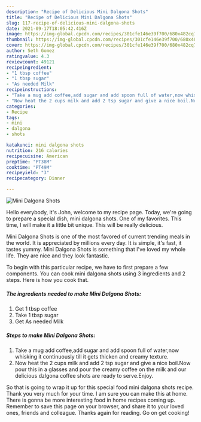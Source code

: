 ```yaml
---
description: "Recipe of Delicious Mini Dalgona Shots"
title: "Recipe of Delicious Mini Dalgona Shots"
slug: 117-recipe-of-delicious-mini-dalgona-shots
date: 2021-09-17T18:05:42.416Z
image: https://img-global.cpcdn.com/recipes/301cfe146e39f700/680x482cq70/mini-dalgona-shots-recipe-main-photo.jpg
thumbnail: https://img-global.cpcdn.com/recipes/301cfe146e39f700/680x482cq70/mini-dalgona-shots-recipe-main-photo.jpg
cover: https://img-global.cpcdn.com/recipes/301cfe146e39f700/680x482cq70/mini-dalgona-shots-recipe-main-photo.jpg
author: Seth Gomez
ratingvalue: 4.3
reviewcount: 49121
recipeingredient:
- "1 tbsp coffee"
- "1 tbsp sugar"
- "As needed Milk"
recipeinstructions:
- "Take a mug add coffee,add sugar and add spoon full of water,now whisking it continuously till it gets thicken and creamy texture."
- "Now heat the 2 cups milk and add 2 tsp sugar and give a nice boil.Now pour this in a glasses and pour the creamy coffee on the milk and our delicious dzlgona coffee shots are ready to serve.Enjoy."
categories:
- Recipe
tags:
- mini
- dalgona
- shots

katakunci: mini dalgona shots 
nutrition: 216 calories
recipecuisine: American
preptime: "PT38M"
cooktime: "PT49M"
recipeyield: "3"
recipecategory: Dinner

---
```



![Mini Dalgona Shots](https://img-global.cpcdn.com/recipes/301cfe146e39f700/680x482cq70/mini-dalgona-shots-recipe-main-photo.jpg)

Hello everybody, it's John, welcome to my recipe page. Today, we're going to prepare a special dish, mini dalgona shots. One of my favorites. This time, I will make it a little bit unique. This will be really delicious.

Mini Dalgona Shots is one of the most favored of current trending meals in the world. It is appreciated by millions every day. It is simple, it's fast, it tastes yummy. Mini Dalgona Shots is something that I've loved my whole life. They are nice and they look fantastic.




To begin with this particular recipe, we have to first prepare a few components. You can cook mini dalgona shots using 3 ingredients and 2 steps. Here is how you cook that.

<!--inarticleads1-->

##### The ingredients needed to make Mini Dalgona Shots:

1. Get 1 tbsp coffee
1. Take 1 tbsp sugar
1. Get As needed Milk




<!--inarticleads2-->

##### Steps to make Mini Dalgona Shots:

1. Take a mug add coffee,add sugar and add spoon full of water,now whisking it continuously till it gets thicken and creamy texture.
1. Now heat the 2 cups milk and add 2 tsp sugar and give a nice boil.Now pour this in a glasses and pour the creamy coffee on the milk and our delicious dzlgona coffee shots are ready to serve.Enjoy.




So that is going to wrap it up for this special food mini dalgona shots recipe. Thank you very much for your time. I am sure you can make this at home. There is gonna be more interesting food in home recipes coming up. Remember to save this page on your browser, and share it to your loved ones, friends and colleague. Thanks again for reading. Go on get cooking!

